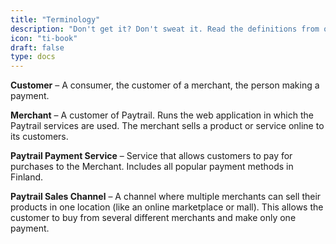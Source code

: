 ```yaml
---
title: "Terminology"
description: "Don't get it? Don't sweat it. Read the definitions from our glossary."
icon: "ti-book"
draft: false
type: docs
---
```


**Customer** – A consumer, the customer of a merchant, the person making a payment.

**Merchant** – A customer of Paytrail. Runs the web application in which the Paytrail services are used. The merchant sells a product or service online to its customers.

**Paytrail Payment Service** – Service that allows customers to pay for purchases to the Merchant. Includes all popular payment methods in Finland.

**Paytrail Sales Channel** – A channel where multiple merchants can sell their products in one location (like an online marketplace or mall). This allows the customer to buy from several different merchants and make only one payment.